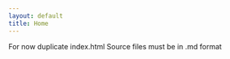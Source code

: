 ```yaml
---
layout: default
title: Home
---
```

For now duplicate index.html
Source files must be in .md format 

